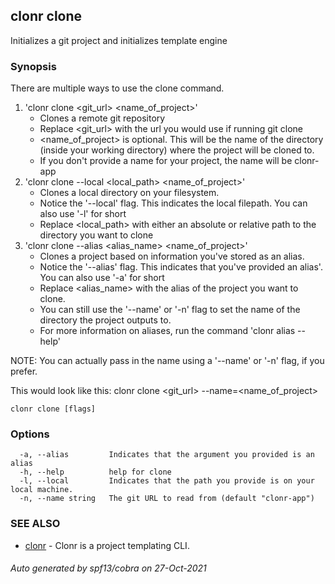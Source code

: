 ## clonr clone

Initializes a git project and initializes template engine

### Synopsis


There are multiple ways to use the clone command.
1. 'clonr clone <git_url> <name_of_project>'
    * Clones a remote git repository
    * Replace <git_url> with the url you would use if running git clone <url>
    * <name_of_project> is optional. This will be the name of the directory (inside your working directory) where the project will be cloned to.
    * If you don't provide a name for your project, the name will be clonr-app
2. 'clonr clone --local <local_path> <name_of_project>'
    * Clones a local directory on your filesystem.
    * Notice the '--local' flag. This indicates the local filepath. You can also use '-l' for short
    * Replace <local_path> with either an absolute or relative path to the directory you want to clone
3. 'clonr clone --alias <alias_name> <name_of_project>'
    * Clones a project based on information you've stored as an alias.
    * Notice the '--alias' flag. This indicates that you've provided an alias'. You can also use '-a' for short
    * Replace <alias_name> with the alias of the project you want to clone.
	* You can still use the '--name' or '-n' flag to set the name of the directory the project outputs to.
	* For more information on aliases, run the command 'clonr alias --help'

NOTE: You can actually pass in the name using a '--name' or '-n' flag, if you prefer.

This would look like this: clonr clone <git_url> --name=<name_of_project>


```
clonr clone [flags]
```

### Options

```
  -a, --alias         Indicates that the argument you provided is an alias
  -h, --help          help for clone
  -l, --local         Indicates that the path you provide is on your local machine.
  -n, --name string   The git URL to read from (default "clonr-app")
```

### SEE ALSO

* [clonr](clonr.md)	 - Clonr is a project templating CLI.

###### Auto generated by spf13/cobra on 27-Oct-2021
